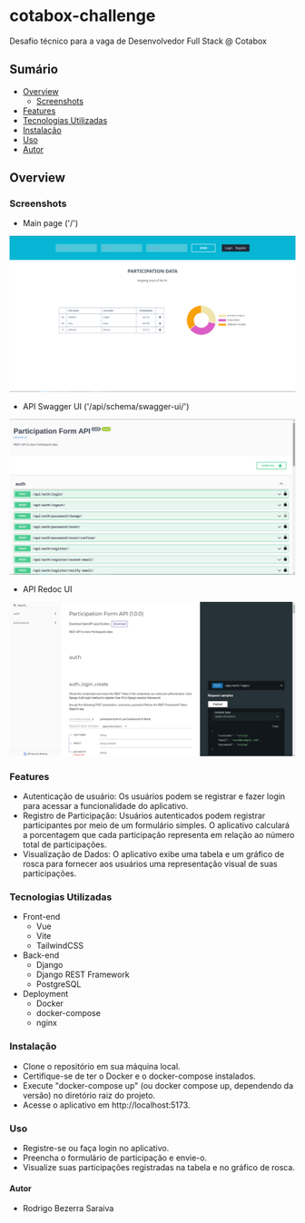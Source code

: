 # cotabox-challenge

Desafio técnico para a vaga de Desenvolvedor Full Stack @ Cotabox

## Sumário

- [Overview](#overview)
  - [Screenshots](#screenshots)
- [Features](#features)
- [Tecnologias Utilizadas](#tecnologias-utilizadas)
- [Instalação](#instalacao)
- [Uso](#compile-and-minify-for-production)
- [Autor](#autor)

## Overview

### Screenshots

- Main page ('/')

![](.github/main_view.jpg)

- API Swagger UI ('/api/schema/swagger-ui/')

![](.github/swagger.jpg)

- API Redoc UI

![](.github/redoc.jpg)

### Features
- Autenticação de usuário: Os usuários podem se registrar e fazer login para acessar a funcionalidade do aplicativo.
- Registro de Participação: Usuários autenticados podem registrar participantes por meio de um formulário simples. O aplicativo calculará a porcentagem que cada participação representa em relação ao número total de participações.
- Visualização de Dados: O aplicativo exibe uma tabela e um gráfico de rosca para fornecer aos usuários uma representação visual de suas participações.


### Tecnologias Utilizadas
- Front-end
    - Vue
    - Vite
    - TailwindCSS
- Back-end
    - Django
    - Django REST Framework
    - PostgreSQL
- Deployment
    - Docker
    - docker-compose
    - nginx

### Instalação
- Clone o repositório em sua máquina local.
- Certifique-se de ter o Docker e o docker-compose instalados.
- Execute "docker-compose up" (ou docker compose up, dependendo da versão) no diretório raiz do projeto.
- Acesse o aplicativo em http://localhost:5173.

### Uso
- Registre-se ou faça login no aplicativo.
- Preencha o formulário de participação e envie-o.
- Visualize suas participações registradas na tabela e no gráfico de rosca.


#### Autor
- Rodrigo Bezerra Saraiva
